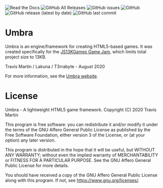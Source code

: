 ![Read the Docs](https://img.shields.io/readthedocs/umbra-framework)
![GitHub All Releases](https://img.shields.io/github/downloads/T3Lakuna/Umbra/total)
![GitHub issues](https://img.shields.io/github/issues/T3rrabyte/Umbra)
![GitHub](https://img.shields.io/github/license/T3rrabyte/Umbra)
![GitHub release (latest by date)](https://img.shields.io/github/v/release/T3Lakuna/Umbra)
![GitHub last commit](https://img.shields.io/github/last-commit/T3Lakuna/Umbra)

# Umbra
Umbra is an engine/framework for creating HTML5-based games. It was created specifically for the [JS13KGames Game Jam](https://js13kgames.com), which limits total project size to 13KB.

Travis Martin / Lakuna / T3rrabyte - August 2020

For more information, see the [Umbra website](https://umbra.lakuna.pw).

# License
Umbra - A lightweight HTML5 game framework.
Copyright (C) 2020 Travis Martin

This program is free software: you can redistribute it and/or modify
it under the terms of the GNU Affero General Public License as
published by the Free Software Foundation, either version 3 of the
License, or (at your option) any later version.

This program is distributed in the hope that it will be useful,
but WITHOUT ANY WARRANTY; without even the implied warranty of
MERCHANTABILITY or FITNESS FOR A PARTICULAR PURPOSE.  See the
GNU Affero General Public License for more details.

You should have received a copy of the GNU Affero General Public License
along with this program.  If not, see <https://www.gnu.org/licenses/>.
